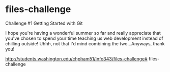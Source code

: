 # files-challenge
Challenge #1 Getting Started with Git

I hope you're having a wonderful summer so far and really appreciate that you've chosen to spend your time teaching us web development instead of chilling outside! Uhhh, not that I'd mind combining the two...Anyways, thank you!

http://students.washington.edu/chpham51/info343/files-challenge# files-challenge
